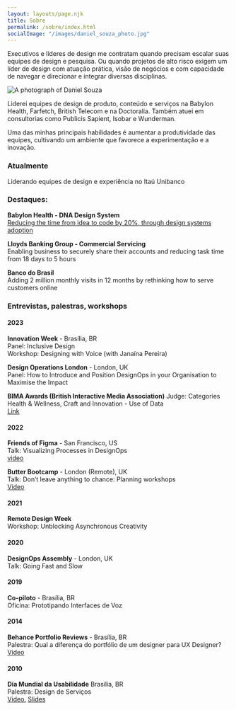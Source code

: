 ```yaml
---
layout: layouts/page.njk
title: Sobre
permalink: /sobre/index.html
socialImage: "/images/daniel_souza_photo.jpg"
---
```

Executivos e líderes de design me contratam quando precisam escalar suas equipes de design e pesquisa. Ou quando projetos de alto risco exigem um líder de design com atuação prática, visão de negócios e com capacidade de navegar e direcionar e integrar diversas disciplinas. 

![A photograph of Daniel Souza](/images/daniel_souza_photo_profile_color.jpg "Foto de Daniel Souza ")

Liderei equipes de design de produto, conteúdo e serviços na Babylon Health, Farfetch, British Telecom e na Doctoralia. Também atuei em consultorias como Publicis Sapient, Isobar e Wunderman.

Uma das minhas principais habilidades é aumentar a produtividade das equipes, cultivando um ambiente que favorece a experimentação e a inovação. 

### Atualmente
Liderando equipes de design e experiência no Itaú Unibanco

### Destaques: 

**Babylon Health - DNA Design System** \
[Reducing the time from idea to code by 20%, through design systems adoption](https://danielsouza.org/about/cases/babylon.html)


**Lloyds Banking Group - Commercial Servicing**   
Enabling business to securely share their accounts and reducing task time from 18 days to 5 hours

**Banco do Brasil** \
Adding 2 million monthly visits in 12 months by rethinking how to serve customers online  

### Entrevistas, palestras, workshops

#### 2023

**Innovation Week** - Brasília, BR \
Panel: Inclusive Design  \
Workshop: Designing with Voice (with Janaína Pereira)   

**Design Operations London** - London, UK \
Panel: How to Introduce and Position DesignOps in your Organisation to Maximise the Impact

**BIMA Awards (British Interactive Media Association)** 
Judge: Categories Health & Wellness, Craft and Innovation - Use of Data  
[Link](https://bima.co.uk/meet-the-bima-awards-judges-2023/)

#### 2022
**Friends of Figma** - San Francisco, US <br /> 
Talk: Visualizing Processes in DesignOps <br /> 
[video](https://www.youtube.com/watch?v=0s_kaD_tphs)

**Butter Bootcamp** - London (Remote), UK  \
Talk: Don’t leave anything to chance: Planning workshops  \
[Video](https://www.youtube.com/watch?v=WuXEMNW5jFg)

#### 2021 
**Remote Design Week** <br />
Workshop: Unblocking Asynchronous Creativity

#### 2020 
**DesignOps Assembly** - London, UK<br />
Talk: Going Fast and Slow 

#### 2019
**Co-piloto** - Brasília, BR <br />
Oficina: Prototipando Interfaces de Voz 


#### 2014
**Behance Portfolio Reviews** - Brasília, BR  <br />
Palestra: Qual a diferença do portfólio de um designer para UX Designer? <br />
[Video](https://www.youtube.com/watch?v=SsGyaFkVlak)

#### 2010

**Dia Mundial da Usabilidade** Brasília, BR <br />
Palestra: Design de Serviços <br />
[Video.](https://www.youtube.com/watch?v=ycDuNi215U8) 
[Slides](https://www.slideshare.net/slideshow/design-de-servios-16297181/16297181)

